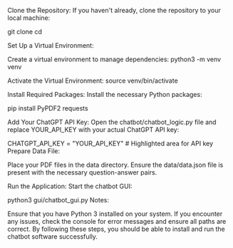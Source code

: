 Clone the Repository: If you haven't already, clone the repository to your local machine:

git clone cd 



Set Up a Virtual Environment: 




Create a virtual environment to manage dependencies:
python3 -m venv venv 



Activate the Virtual Environment:
source venv/bin/activate 



Install Required Packages: Install the necessary Python packages:

pip install PyPDF2 requests 


Add Your ChatGPT API Key: Open the chatbot/chatbot_logic.py file and replace YOUR_API_KEY with your actual ChatGPT API key:

CHATGPT_API_KEY = "YOUR_API_KEY" # Highlighted area for API key Prepare Data File:

Place your PDF files in the data directory. Ensure the data/data.json file is present with the necessary question-answer pairs.

Run the Application: Start the chatbot GUI:



python3 gui/chatbot_gui.py Notes: 


Ensure that you have Python 3 installed on your system. If you encounter any issues, check the console for error messages and ensure all paths are correct. By following these steps, you should be able to install and run the chatbot software successfully.

